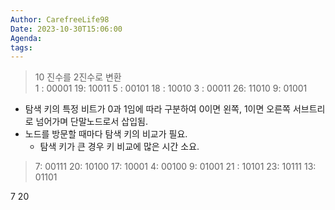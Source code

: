 ```yaml
---
Author: CarefreeLife98
Date: 2023-10-30T15:06:00
Agenda: 
tags:
---
```

> 10 진수를 2진수로 변환
> <br>
> 1 : 00001
> 19: 10011
> 5 : 00101
> 18 : 10010
> 3 : 00011
> 26: 11010
> 9: 01001
- 탐색 키의 특정 비트가 0과 1임에 따라 구분하여 0이면 왼쪽, 1이면 오른쪽 서브트리로 넘어가며 단말노드로서 삽입됨.
- 노드를 방문할 때마다 탐색 키의 비교가 필요.
	- 탐색 키가 큰 경우 키 비교에 많은 시간 소요.

> 7: 00111
> 20: 10100
> 17: 10001
> 4: 00100
> 9: 01001
> 21 : 10101
> 23: 10111
> 13: 01101

7
	20